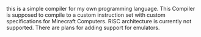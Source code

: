 this is a simple compiler for my own programming language. This Compiler is supposed to compile to a custom instruction set with custom specifications for Minecraft Computers. RISC architecture is currently not supported. There are plans for adding support for emulators.
